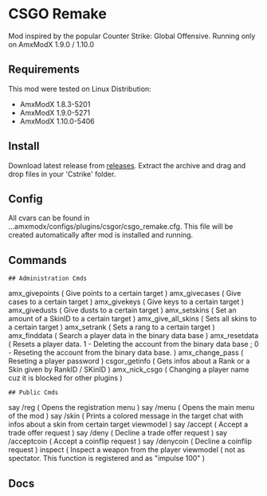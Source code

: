 # CSGO Remake

Mod inspired by the popular Counter Strike: Global Offensive.
Running only on AmxModX 1.9.0 / 1.10.0

## Requirements
This mod were tested on Linux Distribution:
- AmxModX 1.8.3-5201
- AmxModX 1.9.0-5271
- AmxModX 1.10.0-5406

## Install
Download latest release from [releases](https://github.com/ShadowsAdi/csgoremake/releases/latest).
Extract the archive and drag and drop files in your 'Cstrike' folder.

## Config
All cvars can be found in ...amxmodx/configs/plugins/csgor/csgo_remake.cfg. This file will be created automatically after mod is installed and running.

## Commands
	## Administration Cmds
amx_givepoints <Name> <Amount> ( Give points to a certain target )
amx_givecases <Name> <Amount> ( Give cases to a certain target )
amx_givekeys <Name> <Amount> ( Give keys to a certain target )
amx_givedusts <Name> <Amount> ( Give dusts to a certain target )
amx_setskins <Name> <SkinID> <Amount> ( Set an amount of a SkinID to a certain target )
amx_give_all_skins <Name> ( Sets all skins to a certain target )
amx_setrank <Name> <RangID> ( Sets a rang to a certain target )
amx_finddata <Name> ( Search a player data in the binary data base )
amx_resetdata <Name> <Mode> ( Resets a player data. <Mode> 1 - Deleting the account from the binary data base ; <Mode> 0 - Reseting the account from the binary data base. )
amx_change_pass <Name> <New Password> ( Reseting a player password )
csgor_getinfo <Type> <Index> ( Gets infos about a Rank or a Skin given by RankID / SKinID )
amx_nick_csgo <Name> <New Name> ( Changing a player name cuz it is blocked for other plugins )

	## Public Cmds
	
say /reg ( Opens the registration menu )
say /menu ( Opens the main menu of the mod )
say /skin ( Prints a colored message in the target chat with infos about a skin from certain target viewmodel )
say /accept ( Accept a trade offer request )
say /deny ( Decline a trade offer request )
say /acceptcoin ( Accept a coinflip request )
say /denycoin ( Decline a coinflip request )
inspect ( Inspect a weapon from the player viewmodel ( not as spectator. This function is registered and as "impulse 100" )
	
## Docs
